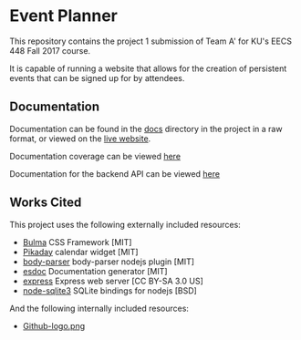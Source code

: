 # Event Planner

This repository contains the project 1 submission of Team A' for KU's EECS 448 Fall 2017 course.

It is capable of running a website that allows for the creation of persistent events that can be signed up for by attendees.

## Documentation

Documentation can be found in the [docs](docs) directory in the project in a raw format, or viewed on the [live website](https://448.benhaney.com/docs/).

Documentation coverage can be viewed [here](https://448.benhaney.com/docs/source.html)

Documentation for the backend API can be viewed [here](https://448.benhaney.com/docs/manual/api.html)

## Works Cited

This project uses the following externally included resources:
* [Bulma](http://bulma.io/) CSS Framework [MIT]
* [Pikaday](https://dbushell.com/Pikaday/) calendar widget [MIT]
* [body-parser](https://www.npmjs.com/package/body-parser) body-parser nodejs plugin [MIT]
* [esdoc](https://esdoc.org/) Documentation generator [MIT]
* [express](https://expressjs.com/) Express web server [CC BY-SA 3.0 US]
* [node-sqlite3](https://github.com/mapbox/node-sqlite3) SQLite bindings for nodejs [BSD]

And the following internally included resources:
* [Github-logo.png](public/img/gh.png)
